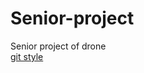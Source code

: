 # Senior-project
Senior project of drone  
[git style](https://wadehuanglearning.blogspot.com/2019/05/commit-commit-commit-why-what-commit.html)
